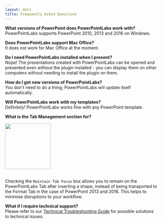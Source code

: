 ```yaml
---
layout: docs
title: Frequently Asked Questions
---
```


**What versions of PowerPoint does PowerPointLabs work with?**
<br />PowerPointLabs supports PowerPoint 2010, 2013 and 2016 on Windows.

**Does PowerPointLabs support Mac Office?**
<br />It does not work for Mac Office at the moment.

**Do I need PowerPointLabs installed when I present?**
<br />Nope! The presentations created with PowerPointLabs can be opened and presented even without the plugin installed - you can display them on other computers without needing to install the plugin on them.

**How do I get new versions of PowerPointLabs?**
<br />You don't need to do a thing; PowerPointLabs will update itself automatically. 

**Will PowerPointLabs work with my templates?**
<br />Definitely! PowerPointLabs works fine with any PowerPoint template.

**What is the Tab Management section for?**
<p>
  <img src="{{ site.baseurl }}/img/tab-focus.png" width="150">
</p>

<br />Checking the `Maintain Tab Focus` box allows you to remain on the PowerPointLabs Tab after inserting a shape, instead of being transported to the Format Tab in the case of PowerPoint 2013 and 2016. This helps to minimise disruptions to your workflow.

**What if I require technical support?**
<br />Please refer to our [Technical Troubleshooting Guide](https://github.com/PowerPointLabs/PowerPointLabs/blob/master/doc/TechnicalFAQs.md) for possible solutions to technical issues.
